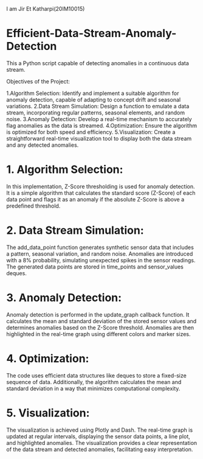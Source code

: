 I am Jir Et Katharpi(20IM10015)

# Efficient-Data-Stream-Anomaly-Detection
This a Python script capable of detecting anomalies in a continuous data stream.

Objectives of the Project:

1.Algorithm Selection: Identify and implement a suitable algorithm for anomaly detection, capable of adapting to concept drift and seasonal variations.
2.Data Stream Simulation: Design a function to emulate a data stream, incorporating regular patterns, seasonal elements, and random noise.
3.Anomaly Detection: Develop a real-time mechanism to accurately flag anomalies as the data is streamed.
4.Optimization: Ensure the algorithm is optimized for both speed and efficiency.
5.Visualization: Create a straightforward real-time visualization tool to display both the data stream and any detected anomalies.

# 1. Algorithm Selection: 
  In this implementation, Z-Score thresholding is used for anomaly detection. 
  It is a simple algorithm that calculates the standard score (Z-Score) of each data point 
  and flags it as an anomaly if the absolute Z-Score is above a predefined threshold.

# 2. Data Stream Simulation:
  The add_data_point function generates synthetic sensor data that includes a pattern, seasonal variation, 
  and random noise. Anomalies are introduced with a 8% probability, simulating unexpected spikes in the sensor readings.
  The generated data points are stored in time_points and sensor_values deques.

# 3. Anomaly Detection:
  Anomaly detection is performed in the update_graph callback function. It calculates the mean and standard deviation 
  of the stored sensor values and determines anomalies based on the Z-Score threshold. Anomalies are then highlighted 
  in the real-time graph using different colors and marker sizes.

# 4. Optimization:
  The code uses efficient data structures like deques to store a fixed-size sequence of data. 
  Additionally, the algorithm calculates the mean and standard deviation in a way that minimizes computational complexity.

# 5. Visualization:
  The visualization is achieved using Plotly and Dash. The real-time graph is updated at regular intervals, 
  displaying the sensor data points, a line plot, and highlighted anomalies. The visualization provides a clear 
  representation of the data stream and detected anomalies, facilitating easy interpretation.



